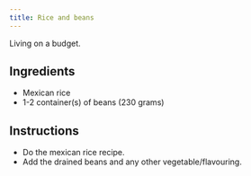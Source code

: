 ```yaml
---
title: Rice and beans
---
```


Living on a budget.

## Ingredients

* Mexican rice
* 1-2 container(s) of beans (230 grams)

## Instructions

* Do the mexican rice recipe.
* Add the drained beans and any other vegetable/flavouring.
